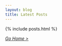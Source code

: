 ```yaml
---
layout: blog
title: Latest Posts
---
```


{% include posts.html %}

[*Go Home >*](https://jonasblatter.github.io/)
